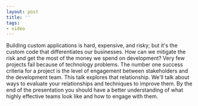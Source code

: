 ```yaml
---
layout: post
title: ''
tags:
- video
---
```

  

Building custom applications is hard, expensive, and risky; but it's the
custom code that differentiates our businesses. How can we mitigate the risk
and get the most of the money we spend on development? Very few projects fail
because of technology problems. The number one success criteria for a project
is the level of engagement between stakeholders and the development team. This
talk explores that relationship. We'll talk about ways to evaluate your
relationships and techniques to improve them. By the end of the presentation
you should have a better understanding of what highly effective teams look
like and how to engage with them.
